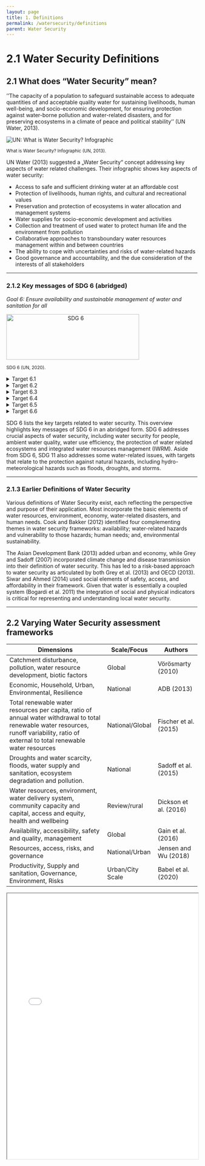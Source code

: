 ```yaml
---
layout: page
title: 1. Definitions
permalink: /watersecurity/definitions
parent: Water Security
---
```

# **2.1 Water Security Definitions**

## 2.1 What does “Water Security” mean?

’’The capacity of a population to safeguard sustainable access to adequate quantities of and acceptable quality water for sustaining livelihoods, human well-being, and socio-economic development, for ensuring protection against water-borne pollution and water-related disasters, and for preserving ecosystems in a climate of peace and political stability’’ (UN Water, 2013).

<img src="https://www.unwater.org/app/uploads/2017/05/Screen-Shot-2017-05-08-at-10.02.09.png" alt="UN: What is Water Security? Infographic">
<p><small>What is Water Security? Infographic (UN, 2013).</small></p>
<p><small>   </small></p>

UN Water (2013) suggested a „Water Security“ concept addressing key aspects of water related challenges. Their infographic shows key aspects of water security: 
- Access to safe and sufficient drinking water at an affordable cost 
- Protection of livelihoods, human rights, and cultural and recreational values
- Preservation and protection of ecosystems in water allocation and management systems 
- Water supplies for socio-economic development and activities
- Collection and treatment of used water to protect human life and the environment from pollution 
- Collaborative approaches to transboundary water resources management within and between countries 
- The ability to cope with uncertainties and risks of water-related hazards 
- Good governance and accountability, and the due consideration of the interests of all stakeholders

<hr/>

### 2.1.2 Key messages of SDG 6 (abridged)
*Goal 6: Ensure availability and sustainable management of water and sanitation for all*

<style type="text/css">
.centerImage
{
 text-align:center;
 display:block;
}
</style>
<img src="/wef-nexus-online-course/assets/sdg6.png"
class="centerImage" alt="SDG 6" height="120" width="350">

<p><small>SDG 6 (UN, 2020).</small></p>

<details><summary>Target 6.1</summary>
<p>

“… safe and affordable drinking water for all”

</p>
</details>


<details><summary>Target 6.2</summary>
<p>

“… achieve access to adequate and equitable sanitation …”
</p>
</details>


<details><summary>Target 6.3</summary>
<p>

“… improve water quality …”

</p>
</details>

<details><summary>Target 6.4</summary>
<p>

“… increase water-use efficiency across all sectors and ensure sustainable withdrawals and supply of freshwater to address water scarcity…”

</p>
</details>

<details><summary>Target 6.5</summary>
<p>

“… implement integrated water resources management…”

</p>
</details>


<details><summary>Target 6.6</summary>
<p>

“… protect and restore water-related ecosystems…”

</p>
</details>

SDG 6 lists the key targets related to water security. This overview highlights  key messages of SDG 6 in an abridged form. SDG 6 addresses crucial aspects of water security, including water security for people, ambient water quality, water use efficiency, the protection of water related ecosystems and integrated water resources management (IWRM). Aside from SDG 6, SDG 11 also addresses some water-related issues, with targets that relate to the protection against natural hazards, including hydro-meteorological hazards such as floods, droughts, and storms.

<hr/>

### 2.1.3 Earlier Definitions of Water Security

Various definitions of Water Security exist, each reflecting the perspective and purpose of their application. Most incorporate the basic elements of water resources, environment, economy, water-related disasters, and human needs. Cook and Bakker (2012) identified four complementing themes in water security frameworks: availability; water-related hazards and vulnerability to those hazards; human needs; and, environmental sustainability. 

The Asian Development Bank (2013) added urban and economy, while Grey and Sadoff (2007) incorporated climate change and disease transmission into their definition of water security. This has led to a risk-based approach to water security as articulated by both Grey et al. (2013) and OECD (2013). Siwar and Ahmed (2014) used social elements of safety, access, and affordability in their framework. Given that water is essentially a coupled system (Bogardi et al. 2011) the integration of social and physical indicators is critical for representing and understanding local water security.

<hr/>


## 2.2 Varying Water Security assessment frameworks

| Dimensions | Scale/Focus | Authors |
| --- | --- | --- |
| Catchment disturbance, pollution, water resource development, biotic factors | Global | Vörösmarty (2010) |
| Economic, Household, Urban, Environmental, Resilience | National | ADB (2013) |
| Total renewable water resources per capita, ratio of annual water withdrawal to total renewable water resources, runoff variability, ratio of external to total renewable water resources | National/Global | Fischer et al. (2015) |
| Droughts and water scarcity, floods, water supply and sanitation, ecosystem degradation and pollution. | National | Sadoff et al. (2015) |
| Water resources, environment, water delivery system, community capacity and capital, access and equity, health and wellbeing | Review/rural | Dickson et al. (2016) |
| Availability, accessibility, safety and quality, management | Global | Gain et al. (2016) |
| Resources, access, risks, and governance | National/Urban | Jensen and Wu (2018) |
| Productivity, Supply and sanitation, Governance, Environment, Risks | Urban/City Scale | Babel et al. (2020) |


<iframe width="100%" height="700" src="/wef-nexus-online-course/assets/watersec-table.pdf">


Most WS frameworks incorporate basic elements of water resources, environment, economy, water-related disasters and human needs (Dickson et al., 2016). Vörösmarty et al. (2010) assessed global water security looking at human and biodiversity related factors. The ADB (2013) considered five different securities related to water: economic, household, urban, environmental, resilience. 
 
 Fischer et al. (2015) applied a hydro-economic approach; Sadoff et al. (2015) used national sub-indicators to represent the dimensions of their concept generating global maps. Gain et al. (2016) used gridded data to aggregate a final global water security index for each individual country, allowing an inter-country comparison and also to identify temporal changes for each country. 
 
 Jensen and Wu (2018) used pressure and impact related indicators to assess  water security risk. Babel et al. (2020) developed a concept to assess urban water security using the example of Bangkok. 

<br/> <br/>
[Continue to next section](https://waterbender231.github.io/wef-nexus-online-course/watersecurity/concepts){: .btn .btn-purple .mr-4}
<br/> <br/>
<br/> <br/>

<hr/>

<p><small><b>References</b>
<br>
<b>2.1 What does “Water Security” mean?</b><br>
<i>UN Water (2013), ‘Water Security & the Global Water Agenda: A UN-Water Analytical Brief‘, Available from: <a href="http://www.unwater.org/publications/water-security-global-water-agenda/">http://www.unwater.org/publications/water-security-global-water-agenda/</a></i><br>
<br>
<b>2.1.2 Key messages of SDG 6 (abridged)</b><br>
<i>UN, 2020, ‘Sustainable Development Goals’, <a href="https://sustainabledevelopment.un.org/sdgs">https://sustainabledevelopment.un.org/sdgs</a></i><br>
<br>
<b>2.1.3 Earlier Definitions of Water Security</b><br>
<i>Bogardi JJ, Dudgeon D, Lawford R, Flinkerbusch E, Meyn A, Pahl-Wostl C, Vielhauer K, Vörösmarty C (2011) Water security for a planet under pressure: interconnected challenges of a changing world call for sustainable solutions. Curr Opin Environ Sustain 4(1):35–43. <a href="https://doi.org/10.1016/j.cosust.2011.12.002">https://doi.org/10.1016/j.cosust.2011.12.002</a><br>
<br>
Cook, C., & Bakker, K. (2012). Water security: Debating an emerging paradigm. Global Environmental Change, 22(1), 94–102. <a href="https://doi.org/10.1016/j.gloenvcha.2011.10.011">https://doi.org/10.1016/j.gloenvcha.2011.10.011</a><br>
<br>
Grey, D., & Sadoff, C. W. (2007). Sink or Swim? Water security for growth and development. Water Policy, 9(6), 545–571. https://doi.org/10.2166/wp.2007.021<br>
<br>
Sadoff, C. W., Hall, J. W., Grey, D., & Wiberg, D. (2015). Securing water, sustaining growth. Retrieved from <a href="http://www.water.ox.ac.uk/?publication=securing-water-sustaining-growth-report-of-the-gwpoecd-task-force-on-water-security-and-sustainable-growth">http://www.water.ox.ac.uk/?publication=securing-water-sustaining-growth-report-of-the-gwpoecd-task-force-on-water-security-and-sustainable-growth</a> <br>
<br>
Siwar C, Ahmed F (2014) Concepts, dimensions and elements of water security. Pakistan J Nutrition 13(5):281–286 <a href="https://doi.org/10.3923/pjn.2014.281.286">https://doi.org/10.3923/pjn.2014.281.286</a> <br>
<br>
OECD, 2013. Water Security for Better Lives, OECD Studies on Water, OECD Publishing. <a href="http://dx.doi.org/10.1787/9789264202405-en">http://dx.doi.org/10.1787/9789264202405-en</a> </i><br>
<br>
<b>2.2 Varying Water Security assessment frameworks</b><br>
<i>Vörösmarty, C. J., McIntyre, P. B., Gessner, M. O., Dudgeon, D., Prusevich, A., Green, P., … Davies, P. M. (2010). Global threats to human water security and river biodiversity. Nature, 467(7315), 555–561. <a href="https://doi.org/10.1038/nature09440">https://doi.org/10.1038/nature09440</a></i></small>